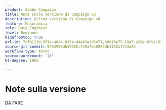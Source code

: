 ```yaml
---
product: Adobe Campaign
title: Note sulla versione di Campaign v8
description: Ultima versione di Campaign v8
feature: Panoramica
role: Data Engineer
level: Beginner
hidefromtoc: true
exl-id: 7cf8111d-9f3a-46a4-813a-d4e43a1d1471,a9d18e75-18e7-491e-bfc4-671c3600396e
source-git-commit: 5363950db5092bc7e0a72a0823db1132a17dda33
workflow-type: tm+mt
source-wordcount: '13'
ht-degree: 100%

---
```


# Note sulla versione

DA FARE
